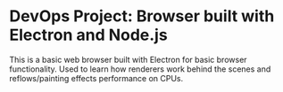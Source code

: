 # DevOps Project: Browser built with Electron and Node.js 

This is a basic web browser built with Electron for basic browser functionality.  Used to learn how renderers work behind the scenes and reflows/painting effects performance on CPUs.
